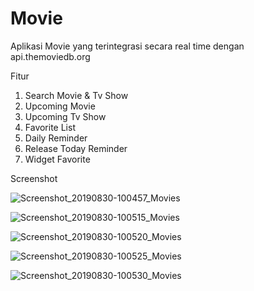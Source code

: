 # Movie
Aplikasi Movie yang terintegrasi secara real time dengan api.themoviedb.org

Fitur
1. Search Movie & Tv Show
2. Upcoming Movie
3. Upcoming Tv Show
4. Favorite List
5. Daily Reminder
6. Release Today Reminder
7. Widget Favorite

Screenshot

![Screenshot_20190830-100457_Movies](https://user-images.githubusercontent.com/41383928/63992614-ded91b00-cb16-11e9-9e42-4bb6791f8a7e.jpg)

![Screenshot_20190830-100515_Movies](https://user-images.githubusercontent.com/41383928/63992635-f6b09f00-cb16-11e9-9009-14cdd776eb4d.jpg)

![Screenshot_20190830-100520_Movies](https://user-images.githubusercontent.com/41383928/63992636-f7493580-cb16-11e9-9765-877da8e299c0.jpg)

![Screenshot_20190830-100525_Movies](https://user-images.githubusercontent.com/41383928/63992638-f7e1cc00-cb16-11e9-851c-db99affd53ec.jpg)

![Screenshot_20190830-100530_Movies](https://user-images.githubusercontent.com/41383928/63992639-f7e1cc00-cb16-11e9-9264-b8ae83e6e7ee.jpg)




